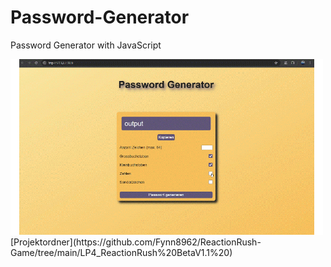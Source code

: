 # Password-Generator
Password Generator with JavaScript                           

<img src="https://github.com/Fynn8962/Password-Generator/blob/main/pw-generator.gif" alt="GIF zu Password generator" width="500" >
[Projektordner](https://github.com/Fynn8962/ReactionRush-Game/tree/main/LP4_ReactionRush%20BetaV1.1%20)            
